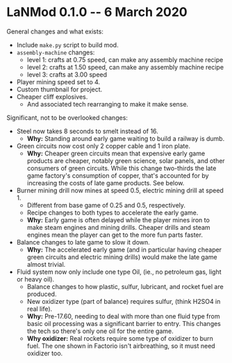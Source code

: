 # LaNMod 0.1.0 -- 6 March 2020
General changes and what exists:
- Include `make.py` script to build mod.
- `assembly-machine` changes:
  - level 1: crafts at 0.75 speed, can make any assembly machine recipe
  - level 2: crafts at 1.50 speed, can make any assembly machine recipe
  - level 3: crafts at 3.00 speed
- Player mining speed set to 4.
-  Custom thumbnail for project.
- Cheaper cliff explosives.
  - And associated tech rearranging to make it make sense.


Significant, not to be overlooked changes:
- Steel now takes 8 seconds to smelt instead of 16.
  - __Why:__ Standing around early game waiting to build  a railway is dumb.
- Green circuits now cost only 2 copper cable and 1 iron plate.
  - __Why:__ Cheaper green circuits mean that expensive early game products are cheaper, notably green science, solar panels, and other consumers of green circuits.  While this change two-thirds the late game factory's consumption of copper, that's accounted for by increasing the costs of late game products.  See below.
- Burner mining drill now mines at speed 0.5, electric mining drill at speed 1.
  - Different from base game of 0.25 and 0.5, respectively.
  - Recipe changes to both types to accelerate the early game.
  - __Why:__ Early game is often delayed while the player mines iron to make steam engines and mining drills.  Cheaper drills and steam engines mean the player can get to the more fun parts faster.
- Balance changes to late game to slow it down.
  - __Why:__ The accelerated early game (and in particular having cheaper green circuits and electric mining drills) would make the late game almost trivial.
- Fluid system now only include one type Oil, (ie., no petroleum gas, light or heavy oil).
  - Balance changes to how plastic, sulfur, lubricant, and rocket fuel are produced.
  - New oxidizer type (part of balance) requires sulfur, (think H2SO4 in real life).
  - __Why:__ Pre-17.60, needing to deal with more than one fluid type from basic oil processing was a significant barrier to entry.  This changes the tech so there's only one oil for the entire game.
  - __Why oxidizer:__ Real rockets require some type of oxidizer to burn fuel.  The one shown in Factorio isn't airbreathing, so it must need oxidizer too.

